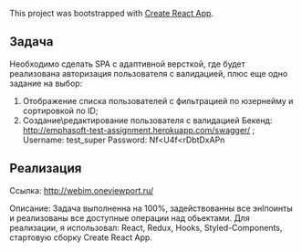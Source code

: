 This project was bootstrapped with [Create React App](https://github.com/facebook/create-react-app).

## Задача

Необходимо сделать SPA с адаптивной версткой, где будет реализована авторизация пользователя с валидацией, плюс еще одно задание на выбор:
  1. Отображение списка пользователей с фильтрацией по юзернейму и сортировкой по ID;
  2. Создание\редактирование пользователя с валидацией Бекенд: http://emphasoft-test-assignment.herokuapp.com/swagger/ ;
  Username: test_super
  Password: Nf<U4f<rDbtDxAPn 

## Реализация
Ссылка: http://webim.oneviewport.ru/

Описание: Задача выполненна на 100%, задействованны все энlпоинты и реализованы все доступные операции над обьектами. 
Для реализации, я использовал: React, Redux, Hooks, Styled-Components, стартовую сборку Create React App.
